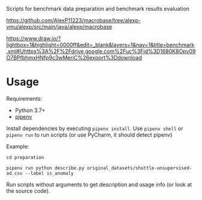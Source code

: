 Scripts for benchmark data preparation and benchmark results evaluation 

https://github.com/AlexP11223/macrobase/tree/alexp-vmu/alexp/src/main/java/alexp/macrobase

https://www.draw.io/?lightbox=1&highlight=0000ff&edit=_blank&layers=1&nav=1&title=benchmark.xml#Uhttps%3A%2F%2Fdrive.google.com%2Fuc%3Fid%3D1680K8Opv09O7BPfbhmxHNfp9c3wMeriC%26export%3Ddownload

# Usage

Requirements:

- Python 3.7+
- [pipenv](https://pipenv.readthedocs.io/en/latest/)

Install dependencies by executing `pipenv install`. Use `pipenv shell` or `pipenv run` to run scripts (or use PyCharm, it should detect pipenv)

Example:

`cd preparation`

`pipenv run python describe.py original_datasets/shuttle-unsupervised-ad.csv --label is_anomaly`

Run scripts without arguments to get description and usage info (or look at the source code).
 
